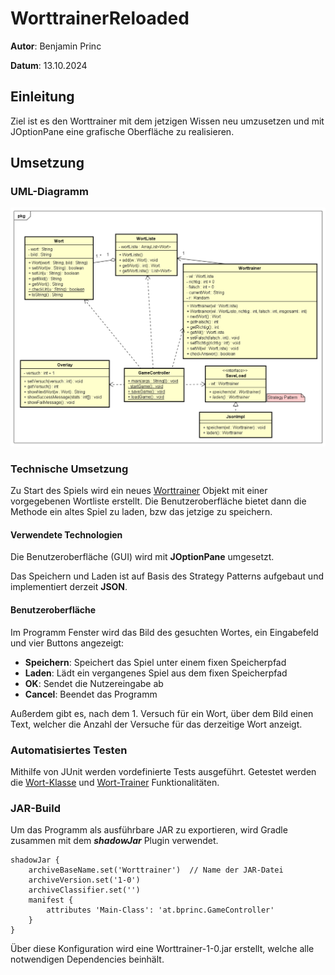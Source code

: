 # WorttrainerReloaded
**Autor**: Benjamin Princ

**Datum**: 13.10.2024

## Einleitung
Ziel ist es den Worttrainer mit dem jetzigen Wissen neu umzusetzen und mit JOptionPane
eine grafische Oberfläche zu realisieren.

## Umsetzung
### UML-Diagramm
![UML Diagramm](UML/WorttrainerUML.png)

### Technische Umsetzung
Zu Start des Spiels wird ein neues [Worttrainer](/src/main/java/at/bprinc/Worttrainer.java) Objekt 
mit einer vorgegebenen Wortliste erstellt.
Die Benutzeroberfläche bietet dann die Methode ein altes Spiel zu laden, bzw das jetzige zu speichern.

#### Verwendete Technologien
Die Benutzeroberfläche (GUI) wird mit **JOptionPane** umgesetzt.

Das Speichern und Laden ist auf Basis des Strategy Patterns aufgebaut und implementiert derzeit **JSON**.

#### Benutzeroberfläche
Im Programm Fenster wird das Bild des gesuchten Wortes, ein Eingabefeld und vier Buttons angezeigt:
* **Speichern**: Speichert das Spiel unter einem fixen Speicherpfad
* **Laden**: Lädt ein vergangenes Spiel aus dem fixen Speicherpfad
* **OK**: Sendet die Nutzereingabe ab
* **Cancel**: Beendet das Programm

Außerdem gibt es, nach dem 1. Versuch für ein Wort, über dem Bild einen Text,
welcher die Anzahl der Versuche für das derzeitige Wort anzeigt.

### Automatisiertes Testen
Mithilfe von JUnit werden vordefinierte Tests ausgeführt. 
Getestet werden die [Wort-Klasse](/src/main/java/at/bprinc/Wort.java) und
[Wort-Trainer](/src/main/java/at/bprinc/Worttrainer.java) Funktionalitäten.

### JAR-Build
Um das Programm als ausführbare JAR zu exportieren, wird Gradle zusammen mit dem ***shadowJar*** Plugin verwendet.
```
shadowJar {
    archiveBaseName.set('Worttrainer')  // Name der JAR-Datei
    archiveVersion.set('1-0')
    archiveClassifier.set('')
    manifest {
        attributes 'Main-Class': 'at.bprinc.GameController'
    }
}
```
Über diese Konfiguration wird eine Worttrainer-1-0.jar erstellt, welche alle notwendigen Dependencies beinhält.